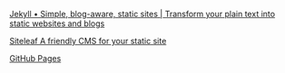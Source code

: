 
[Jekyll • Simple, blog-aware, static sites | Transform your plain text into static websites and blogs](https://jekyllrb.com)

[Siteleaf A friendly CMS for your static site](https://www.siteleaf.com/)

[GitHub Pages](https://pages.github.com/)
